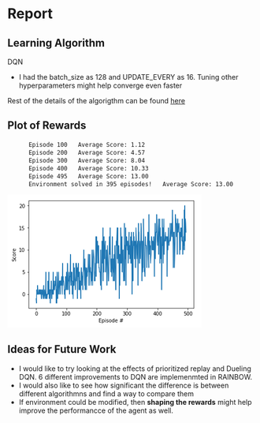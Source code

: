 # Report


## Learning Algorithm

DQN 
* I had the batch_size as 128 and UPDATE_EVERY as 16. Tuning other hyperparameters might help converge even faster

Rest of the details of the algorigthm can be found [here](https://github.com/udacity/deep-reinforcement-learning/tree/master/dqn)

## Plot of Rewards


          Episode 100	Average Score: 1.12
          Episode 200	Average Score: 4.57
          Episode 300	Average Score: 8.04
          Episode 400	Average Score: 10.33
          Episode 495	Average Score: 13.00
          Environment solved in 395 episodes!	Average Score: 13.00
            
            

![alt text](https://github.com/snknitin/Navigation-RL/blob/master/curve.PNG)


## Ideas for Future Work



* I would like to try looking at the effects of prioritized replay and Dueling DQN. 6 different improvements to DQN are implemenmted in RAINBOW.
* I would also like to see how significant the difference is between different algorithmns and find a way to compare them
* If environment could be modified, then **shaping the rewards** might help improve the performancce of the agent as well. 
